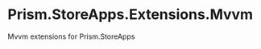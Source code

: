 Prism.StoreApps.Extensions.Mvvm
===============================

Mvvm extensions for Prism.StoreApps 
